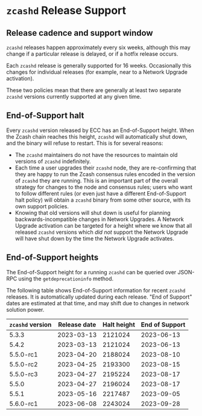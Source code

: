 # `zcashd` Release Support

## Release cadence and support window

`zcashd` releases happen approximately every six weeks, although this may change if a
particular release is delayed, or if a hotfix release occurs.

Each `zcashd` release is generally supported for 16 weeks. Occasionally this changes for
individual releases (for example, near to a Network Upgrade activation).

These two policies mean that there are generally at least two separate `zcashd` versions
currently supported at any given time.

## End-of-Support halt

Every `zcashd` version released by ECC has an End-of-Support height. When the Zcash chain
reaches this height, `zcashd` will automatically shut down, and the binary will refuse to
restart. This is for several reasons:

- The `zcashd` maintainers do not have the resources to maintain old versions of `zcashd`
  indefinitely.
- Each time a user upgrades their `zcashd` node, they are re-confirming that they are
  happy to run the Zcash consensus rules encoded in the version of `zcashd` they are
  running. This is an important part of the overall strategy for changes to the node and
  consensus rules; users who want to follow different rules (or even just have a different
  End-of-Support halt policy) will obtain a `zcashd` binary from some other source, with
  its own support policies.
- Knowing that old versions will shut down is useful for planning backwards-incompatible
  changes in Network Upgrades. A Network Upgrade activation can be targeted for a height
  where we know that all released `zcashd` versions which _did not_ support the Network
  Upgrade will have shut down by the time the Network Upgrade activates.

## End-of-Support heights

The End-of-Support height for a running `zcashd` can be queried over JSON-RPC using the
`getdeprecationinfo` method.

The following table shows End-of-Support information for recent `zcashd` releases. It is
automatically updated during each release. "End of Support" dates are estimated at that
time, and may shift due to changes in network solution power.

<!-- RELEASE_SCRIPT_START_MARKER - If you make changes here, check make-release.py -->
| `zcashd` version | Release date | Halt height | End of Support |
| ---------------- | ------------ | ----------- | -------------- |
| 5.3.3 | 2023-03-13 | 2121024 | 2023-06-13 |
| 5.4.2 | 2023-03-13 | 2121024 | 2023-06-13 |
| 5.5.0-rc1 | 2023-04-20 | 2188024 | 2023-08-10 |
| 5.5.0-rc2 | 2023-04-25 | 2193300 | 2023-08-15 |
| 5.5.0-rc3 | 2023-04-27 | 2195224 | 2023-08-17 |
| 5.5.0 | 2023-04-27 | 2196024 | 2023-08-17 |
| 5.5.1 | 2023-05-16 | 2217487 | 2023-09-05 |
| 5.6.0-rc1 | 2023-06-08 | 2243024 | 2023-09-28 |
<!-- RELEASE_SCRIPT_END_MARKER -->
